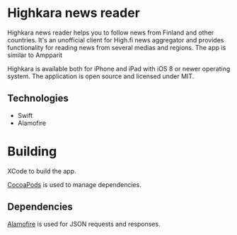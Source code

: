# Highkara news reader

Highkara news reader helps you to follow news from Finland and other countries. It's an unofficial client for High.fi news aggregator and provides functionality for reading news from several medias and regions. The app is similar to Ampparit

Highkara is available both for iPhone and iPad with iOS 8 or newer operating system. The application is open source and licensed under MIT.

## Technologies

* Swift
* Alamofire

# Building

XCode to build the app.

[CocoaPods](https://github.com/CocoaPods) is used to manage dependencies.

## Dependencies

[Alamofire](https://github.com/Alamofire/Alamofire) is used for JSON requests and responses.

